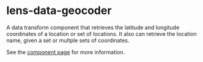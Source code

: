 lens-data-geocoder
================

A data transform component that retrieves the latitude and longitude coordinates of a location or set of locations. It also can retrieve the location name, given a set or multple sets of coordinates.

See the [component page](http://lenses.github.io/lens-data-geocoder) for more information.